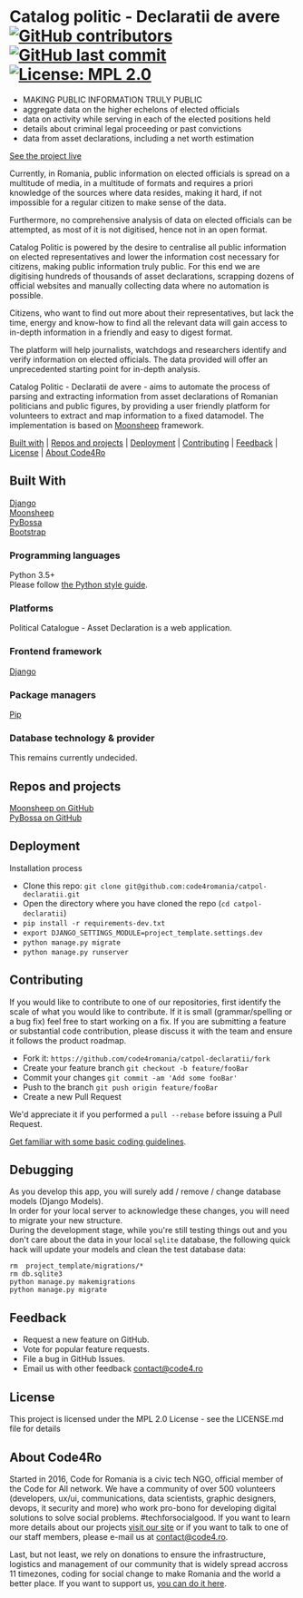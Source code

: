 # Catalog politic  - Declaratii de avere [![GitHub contributors](https://img.shields.io/github/contributors/code4romania/catpol-declaratii.svg)](https://github.com/code4romania/catpol-declaratii/graphs/contributors) [![GitHub last commit](https://img.shields.io/github/last-commit/code4romania/catpol-declaratii.svg)](https://github.com/code4romania/catpol-declaratii/commits/master) [![License: MPL 2.0](https://img.shields.io/badge/license-MPL%202.0-brightgreen.svg)](https://opensource.org/licenses/MPL-2.0)

* MAKING PUBLIC INFORMATION TRULY PUBLIC 
* aggregate data on the higher echelons of elected officials
* data on activity while serving in each of the elected positions held
* details about criminal legal proceeding or past convictions
* data from asset declarations, including a net worth estimation

[See the project live](http://catalogpolitic.ro/)

Currently, in Romania, public information on elected officials is spread on a multitude of media, in a multitude of formats and requires a
priori knowledge of the sources where data resides, making it hard, if not impossible for a regular citizen to make sense of the data.

Furthermore, no comprehensive analysis of data on elected officials can be attempted, as most of it is not digitised, hence not in an open
format.

Catalog Politic is powered by the desire to centralise all public information on elected representatives and lower the information cost necessary for
citizens, making public information truly public. For this end we are digitising hundreds of thousands of asset declarations, scrapping dozens of official websites and manually collecting data where no
automation is possible.

Citizens, who want to find out more about their representatives, but lack the time, energy and know-how to find all the relevant data will gain
access to in-depth information in a friendly and easy to digest format.

The platform will help journalists, watchdogs and researchers identify and verify information on elected officials. The data provided will offer an
unprecedented starting point for in-depth analysis.

Catalog Politic - Declaratii de avere - aims to automate the process of parsing and extracting information from asset declarations of Romanian politicians and public figures, by providing a user friendly platform for volunteers to extract and map information to a fixed datamodel. The implementation is based on [Moonsheep](http://moonsheep.org/) framework.

[Built with](#built-with) | [Repos and projects](#repos-and-projects) | [Deployment](#deployment) | [Contributing](#contributing) | [Feedback](#feedback) | [License](#license) | [About Code4Ro](#about-code4ro)

## Built With 

[Django](https://www.djangoproject.com)   
[Moonsheep](http://moonsheep.org/)    
[PyBossa](https://pybossa.com/)    
[Bootstrap](https://bootstrap.build)

### Programming languages

Python 3.5+    
Please follow [the Python style guide](python_style_guide.md).

### Platforms

Political Catalogue - Asset Declaration is a web application.

### Frontend framework

[Django](https://www.djangoproject.com)

### Package managers

[Pip](https://pypi.org/project/pip/)

### Database technology & provider

This remains currently undecided.   

## Repos and projects

[Moonsheep on GitHub](https://github.com/themoonsheep)    
[PyBossa on GitHub](https://github.com/Scifabric/pybossa)

## Deployment 

Installation process
* Clone this repo: `git clone git@github.com:code4romania/catpol-declaratii.git`
* Open the directory where you have cloned the repo (`cd catpol-declaratii`)
* `pip install -r requirements-dev.txt` 
* `export DJANGO_SETTINGS_MODULE=project_template.settings.dev`
* `python manage.py migrate`
* `python manage.py runserver`

## Contributing 

If you would like to contribute to one of our repositories, first identify the scale of what you would like to contribute. If it is small (grammar/spelling or a bug fix) feel free to start working on a fix. If you are submitting a feature or substantial code contribution, please discuss it with the team and ensure it follows the product roadmap. 

* Fork it: `https://github.com/code4romania/catpol-declaratii/fork`
* Create your feature branch `git checkout -b feature/fooBar`
* Commit your changes `git commit -am 'Add some fooBar'`
* Push to the branch `git push origin feature/fooBar`
* Create a new Pull Request

We'd appreciate it if you performed a `pull --rebase` before issuing a Pull Request.

[Get familiar with some basic coding guidelines](https://github.com/Microsoft/vscode/wiki/Coding-Guidelines).


## Debugging

As you develop this app, you will surely add / remove / change database models (Django Models).   
In order for your local server to acknowledge these changes, you will need to migrate your new structure.   
During the development stage, while you're still testing things out and you don't care about the data in your local `sqlite` database, the following quick hack will update your models and clean the test database data:

```
rm  project_template/migrations/*
rm db.sqlite3
python manage.py makemigrations
python manage.py migrate
```

## Feedback 

* Request a new feature on GitHub.
* Vote for popular feature requests.
* File a bug in GitHub Issues.
* Email us with other feedback contact@code4.ro

## License 

This project is licensed under the MPL 2.0 License - see the LICENSE.md file for details

## About Code4Ro

Started in 2016, Code for Romania is a civic tech NGO, official member of the Code for All network. We have a community of over 500 volunteers (developers, ux/ui, communications, data scientists, graphic designers, devops, it security and more) who work pro-bono for developing digital solutions to solve social problems. #techforsocialgood. If you want to learn more details about our projects [visit our site](https://www.code4.ro/en/) or if you want to talk to one of our staff members, please e-mail us at contact@code4.ro.

Last, but not least, we rely on donations to ensure the infrastructure, logistics and management of our community that is widely spread accross 11 timezones, coding for social change to make Romania and the world a better place. If you want to support us, [you can do it here](https://code4.ro/en/donate/).
